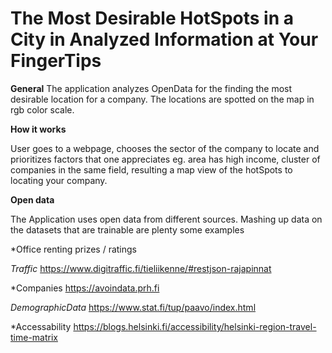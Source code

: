 # The Most Desirable HotSpots in a City in Analyzed Information at Your FingerTips

**General**
The application analyzes OpenData for the finding the most desirable location for a company. The locations are spotted on the map in rgb color scale.

**How it works**

User goes to a webpage, chooses the sector of the company to locate and prioritizes factors that one appreciates eg. area has high income, cluster of companies in the same field, resulting a map view of the hotSpots to locating your company.   

**Open data**

The Application uses open data from different sources.
Mashing up data on the datasets that are trainable are plenty
some examples

*Office renting prizes / ratings

*Traffic* https://www.digitraffic.fi/tieliikenne/#restjson-rajapinnat 

*Companies https://avoindata.prh.fi

*DemographicData* https://www.stat.fi/tup/paavo/index.html

*Accessability https://blogs.helsinki.fi/accessibility/helsinki-region-travel-time-matrix
 
 